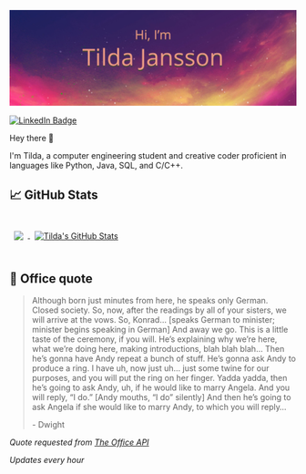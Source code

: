![Tilda's GitHub Banner](./assets/GitHubHeader.png)

[![LinkedIn Badge](https://img.shields.io/badge/LinkedIn-Profile-informational?style=flat&logo=linkedin&logoColor=white&color=0D76A8)](https://www.linkedin.com/in/tilda-jansson/)

Hey there 👋

I'm Tilda, a computer engineering student and creative coder proficient in languages like Python, Java, SQL, and C/C++.


## &#x1f4c8; GitHub Stats

<br>

<a href="https://github.com/Tilda-Jansson">
  <img align="center" style="margin:0.5rem" src="https://github-readme-stats.vercel.app/api/top-langs/?username=Tilda-Jansson&hide=html,css&title_color=ffffff&text_color=c9cacc&icon_color=4AB197&bg_color=1A2B34" />
</a>

<a href="https://github.com/Tilda-Jansson">
  <img align="center" style="margin:0.5rem" src="https://github-readme-stats.vercel.app/api?username=Tilda-Jansson&show_icons=true&line_height=27&count_private=true&title_color=ffffff&text_color=c9cacc&icon_color=4AB097&bg_color=1A2B34" alt="Tilda's GitHub Stats" />
</a>

<br>
<br>

## 📣 Office quote

> Although born just minutes from here, he speaks only German. Closed society. So, now, after the readings by all of your sisters, we will arrive at the vows. So, Konrad… [speaks German to minister; minister begins speaking in German] And away we go. This is a little taste of the ceremony, if you will. He’s explaining why we’re here, what we’re doing here, making introductions, blah blah blah… Then he’s gonna have Andy repeat a bunch of stuff. He’s gonna ask Andy to produce a ring. I have uh, now just uh… just some twine for our purposes, and you will put the ring on her finger. Yadda yadda, then he’s going to ask Andy, uh, if he would like to marry Angela. And you will reply, “I do.” [Andy mouths, “I do” silently] And then he’s going to ask Angela if she would like to marry Andy, to which you will reply…
>
> <p>- Dwight</p>

_Quote requested from [The Office API](https://the-office.fly.dev/)_

*Updates every hour*
<br>
